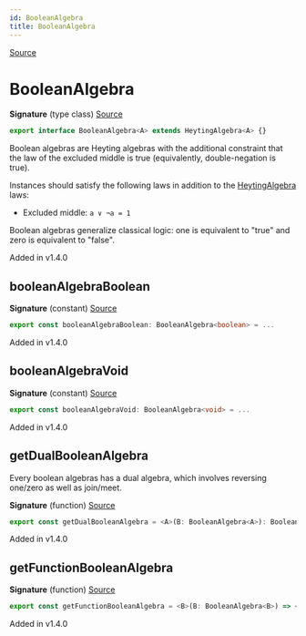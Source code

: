 ```yaml
---
id: BooleanAlgebra
title: BooleanAlgebra
---
```


[Source](https://github.com/gcanti/fp-ts/blob/master/src/BooleanAlgebra.ts)

# BooleanAlgebra

**Signature** (type class) [Source](https://github.com/gcanti/fp-ts/blob/master/src/BooleanAlgebra.ts#L16-L16)

```ts
export interface BooleanAlgebra<A> extends HeytingAlgebra<A> {}
```

Boolean algebras are Heyting algebras with the additional constraint that the law of the excluded middle is true
(equivalently, double-negation is true).

Instances should satisfy the following laws in addition to the [HeytingAlgebra](./HeytingAlgebra.md) laws:

- Excluded middle: `a ∨ ¬a = 1`

Boolean algebras generalize classical logic: one is equivalent to "true" and zero is equivalent to "false".

Added in v1.4.0

## booleanAlgebraBoolean

**Signature** (constant) [Source](https://github.com/gcanti/fp-ts/blob/master/src/BooleanAlgebra.ts#L21-L28)

```ts
export const booleanAlgebraBoolean: BooleanAlgebra<boolean> = ...
```

Added in v1.4.0

## booleanAlgebraVoid

**Signature** (constant) [Source](https://github.com/gcanti/fp-ts/blob/master/src/BooleanAlgebra.ts#L33-L40)

```ts
export const booleanAlgebraVoid: BooleanAlgebra<void> = ...
```

Added in v1.4.0

## getDualBooleanAlgebra

Every boolean algebras has a dual algebra, which involves reversing one/zero as well as join/meet.

**Signature** (function) [Source](https://github.com/gcanti/fp-ts/blob/master/src/BooleanAlgebra.ts#L61-L70)

```ts
export const getDualBooleanAlgebra = <A>(B: BooleanAlgebra<A>): BooleanAlgebra<A> => { ... }
```

Added in v1.4.0

## getFunctionBooleanAlgebra

**Signature** (function) [Source](https://github.com/gcanti/fp-ts/blob/master/src/BooleanAlgebra.ts#L45-L54)

```ts
export const getFunctionBooleanAlgebra = <B>(B: BooleanAlgebra<B>) => <A = never>(): BooleanAlgebra<(a: A) => B> => { ... }
```

Added in v1.4.0
